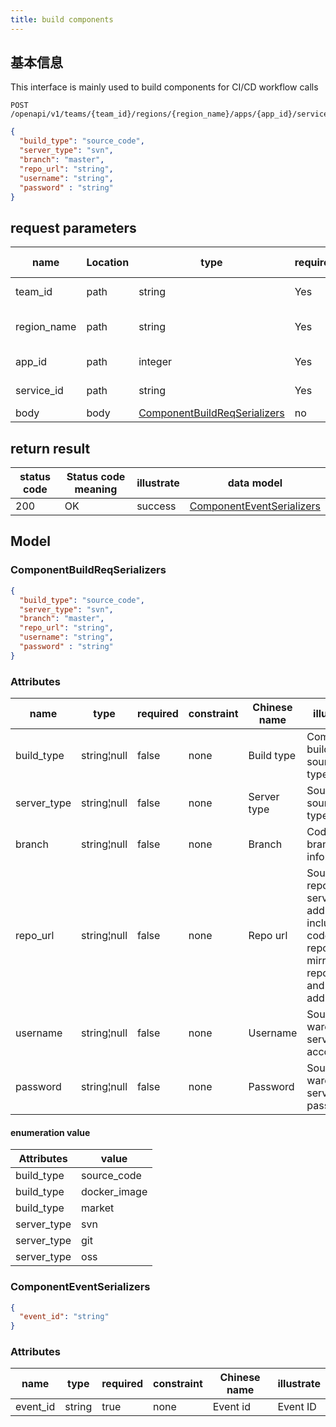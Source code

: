 ```yaml
---
title: build components
---
```


## 基本信息

This interface is mainly used to build components for CI/CD workflow calls

```shell title="请求路径"
POST /openapi/v1/teams/{team_id}/regions/{region_name}/apps/{app_id}/services/{service_id}/build
```

```json title="Body 请求体示例"
{
  "build_type": "source_code",
  "server_type": "svn",
  "branch": "master",
  "repo_url": "string",
  "username": "string",
  "password" : "string"
}
```

## request parameters

| name                             | Location | type                                                                | required | Chinese name | illustrate           |
| -------------------------------- | -------- | ------------------------------------------------------------------- | -------- | ------------ | -------------------- |
| team_id     | path     | string                                                              | Yes      |              | Team ID, name        |
| region_name | path     | string                                                              | Yes      |              | data center name     |
| app_id      | path     | integer                                                             | Yes      |              | application group id |
| service_id  | path     | string                                                              | Yes      |              | component ID         |
| body                             | body     | [ComponentBuildReqSerializers](#schemacomponentbuildreqserializers) | no       |              | none                 |

## return result

| status code | Status code meaning | illustrate | data model                                                    |
| ----------- | ------------------- | ---------- | ------------------------------------------------------------- |
| 200         | OK                  | success    | [ComponentEventSerializers](#schemacomponenteventserializers) |

## Model

### ComponentBuildReqSerializers<a id="schemacomponentbuildreqserializers"></a>

```json
{
  "build_type": "source_code",
  "server_type": "svn",
  "branch": "master",
  "repo_url": "string",
  "username": "string",
  "password" : "string"
}
```

### Attributes

| name                             | type        | required | constraint | Chinese name | illustrate                                                                                       |
| -------------------------------- | ----------- | -------- | ---------- | ------------ | ------------------------------------------------------------------------------------------------ |
| build_type  | string¦null | false    | none       | Build type   | Component build source type                                                                      |
| server_type | string¦null | false    | none       | Server type  | Source source type                                                                               |
| branch                           | string¦null | false    | none       | Branch       | Code branch, tag information                                                                     |
| repo_url    | string¦null | false    | none       | Repo url     | Source repository service address, including code repository, mirror repository, and OSS address |
| username                         | string¦null | false    | none       | Username     | Source warehouse service account                                                                 |
| password                         | string¦null | false    | none       | Password     | Source warehouse service password                                                                |

#### enumeration value

| Attributes                       | value                             |
| -------------------------------- | --------------------------------- |
| build_type  | source_code  |
| build_type  | docker_image |
| build_type  | market                            |
| server_type | svn                               |
| server_type | git                               |
| server_type | oss                               |

### ComponentEventSerializers<a id="schemacomponenteventserializers"></a>

```json
{
  "event_id": "string"
}
```

### Attributes

| name                          | type   | required | constraint | Chinese name | illustrate |
| ----------------------------- | ------ | -------- | ---------- | ------------ | ---------- |
| event_id | string | true     | none       | Event id     | Event ID   |
